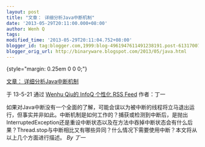 ```yaml
---
layout: post
title: "文章： 详细分析Java中断机制"
date: '2013-05-29T20:11:00.000+08:00'
author: Wenh Q
tags:
modified_time: '2013-05-29T20:11:04.752+08:00'
blogger_id: tag:blogger.com,1999:blog-4961947611491238191.post-6131700781477504779
blogger_orig_url: http://binaryware.blogspot.com/2013/05/java.html
---
```


 {style="margin: 0.25em 0 0 0;"}

[文章：
详细分析Java中断机制](http://www.infoq.com/cn/articles/java-interrupt-mechanism)

于 13-5-21 通过 [Wenhu Qiu的 InfoQ 个性化 RSS
Feed](http://www.infoq.com/cn/) 作者：丁一


如果对Java中断没有一个全面的了解，可能会误以为被中断的线程将立马退出运行，但事实并非如此。中断机制是如何工作的？捕获或检测到中断后，是抛出InterruptedException还是重设中断状态以及在方法中吞掉中断状态会有什么后果？Thread.stop与中断相比又有哪些异同？什么情况下需要使用中断？本文将从以上几个方面进行描述。
*By 丁一*

